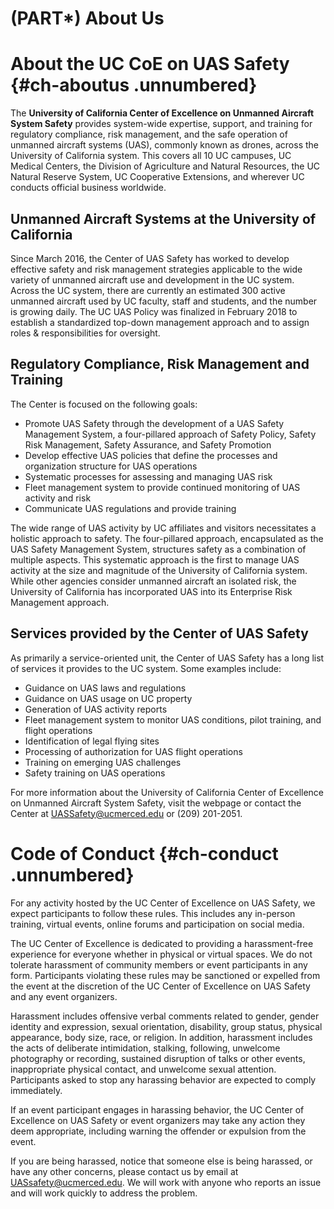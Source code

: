 # (PART\*) About Us

# About the UC CoE on UAS Safety {#ch-aboutus .unnumbered}

The **University of California Center of Excellence on Unmanned Aircraft System Safety** provides system-wide expertise, support, and training for regulatory compliance, risk management, and the safe operation of unmanned aircraft systems (UAS), commonly known as drones, across the University of California system. This covers all 10 UC campuses, UC Medical Centers, the Division of Agriculture and Natural Resources, the UC Natural Reserve System, UC Cooperative Extensions, and wherever UC conducts official business worldwide.
 
## Unmanned Aircraft Systems at the University of California
Since March 2016, the Center of UAS Safety has worked to develop effective safety and risk management strategies applicable to the wide variety of unmanned aircraft use and development in the UC system. Across the UC system, there are currently an estimated 300 active unmanned aircraft used by UC faculty, staff and students, and the number is growing daily. The UC UAS Policy was finalized in February 2018 to establish a standardized top-down management approach and to assign roles & responsibilities for oversight.

## Regulatory Compliance, Risk Management and Training

The Center is focused on the following goals:
-	Promote UAS Safety through the development of a UAS Safety Management System, a four-pillared approach of Safety Policy, Safety Risk Management, Safety Assurance, and Safety Promotion
-	Develop effective UAS policies that define the processes and organization structure for UAS operations
-	Systematic processes for assessing and managing UAS risk
-	Fleet management system to provide continued monitoring of UAS activity and risk
-	Communicate UAS regulations and provide training

The wide range of UAS activity by UC affiliates and visitors necessitates a holistic approach to safety. The four-pillared approach, encapsulated as the UAS Safety Management System, structures safety as a combination of multiple aspects. This systematic approach is the first to manage UAS activity at the size and magnitude of the University of California system. While other agencies consider unmanned aircraft an isolated risk, the University of California has incorporated UAS into its Enterprise Risk Management approach.   

## Services provided by the Center of UAS Safety

As primarily a service-oriented unit, the Center of UAS Safety has a long list of services it provides to the UC system. Some examples include:

-	Guidance on UAS laws and regulations
-	Guidance on UAS usage on UC property
-	Generation of UAS activity reports
-	Fleet management system to monitor UAS conditions, pilot training, and flight operations
-	Identification of legal flying sites
-	Processing of authorization for UAS flight operations
-	Training on emerging UAS challenges
-	Safety training on UAS operations
 
 
For more information about the University of California Center of Excellence on Unmanned Aircraft System Safety, visit the webpage or contact the Center at UASSafety@ucmerced.edu or (209) 201-2051.



# Code of Conduct {#ch-conduct .unnumbered}

For any activity hosted by the UC Center of Excellence on UAS Safety, we expect participants to follow these rules.  This includes any in-person training, virtual events, online forums and participation on social media.

The UC Center of Excellence is dedicated to providing a harassment-free experience for everyone whether in physical or virtual spaces.  We do not tolerate harassment of community members or event participants in any form.  Participants violating these rules may be sanctioned or expelled from the event at the discretion of the UC Center of Excellence on UAS Safety and any event organizers.

Harassment includes offensive verbal comments related to gender, gender identity and expression, sexual orientation, disability, group status, physical appearance, body size, race, or religion. In addition, harassment includes the acts of deliberate intimidation, stalking, following, unwelcome photography or recording, sustained disruption of talks or other events, inappropriate physical contact, and unwelcome sexual attention. Participants asked to stop any harassing behavior are expected to comply immediately.

If an event participant engages in harassing behavior, the UC Center of Excellence on UAS Safety or event organizers may take any action they deem appropriate, including warning the offender or expulsion from the event.

If you are being harassed, notice that someone else is being harassed, or have any other concerns, please contact us by email  at UASsafety@ucmerced.edu.  We will work with anyone who reports an issue and will work quickly to address the problem.


